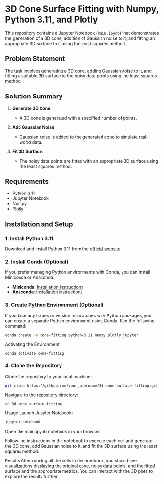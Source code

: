 # 3D Cone Surface Fitting with Numpy, Python 3.11, and Plotly

This repository contains a Jupyter Notebook (`main.ipynb`) that demonstrates the generation of a 3D cone, addition of Gaussian noise to it, and fitting an appropriate 3D surface to it using the least squares method. 

## Problem Statement

The task involves generating a 3D cone, adding Gaussian noise to it, and fitting a suitable 3D surface to the noisy data points using the least squares method.

## Solution Summary

1. **Generate 3D Cone**: 
   - A 3D cone is generated with a specified number of points.

2. **Add Gaussian Noise**: 
   - Gaussian noise is added to the generated cone to simulate real-world data.

3. **Fit 3D Surface**: 
   - The noisy data points are fitted with an appropriate 3D surface using the least squares method.

## Requirements

- Python 3.11
- Jupyter Notebook
- Numpy
- Plotly

## Installation and Setup

### 1. Install Python 3.11

Download and install Python 3.11 from the [official website](https://www.python.org/downloads/).

### 2. Install Conda (Optional)

If you prefer managing Python environments with Conda, you can install Miniconda or Anaconda.

- **Miniconda**: [Installation instructions](https://docs.conda.io/projects/conda/en/latest/user-guide/install/index.html)
- **Anaconda**: [Installation instructions](https://docs.anaconda.com/anaconda/install/index.html)

### 3. Create Python Environment (Optional)

If you face any issues or version mismatches with Python packages, you can create a separate Python environment using Conda. Run the following command:

```bash
conda create -n cone-fitting python=3.11 numpy plotly jupyter
```
Activating the Environment 

```bash
conda activate cone-fitting
```
### 4. Clone the Repository
Clone the repository to your local machine:

```bash
git clone https://github.com/your_username/3d-cone-surface-fitting.git
```
Navigate to the repository directory:

```bash
cd 3d-cone-surface-fitting
```
Usage
Launch Jupyter Notebook:

```bash
jupyter notebook
```
Open the main.ipynb notebook in your browser.

Follow the instructions in the notebook to execute each cell and generate the 3D cone, add Gaussian noise to it, and fit the 3D surface using the least squares method.

Results
After running all the cells in the notebook, you should see visualizations displaying the original cone, noisy data points, and the fitted surface and the appropriate metrics. You can interact with the 3D plots to explore the results further.



